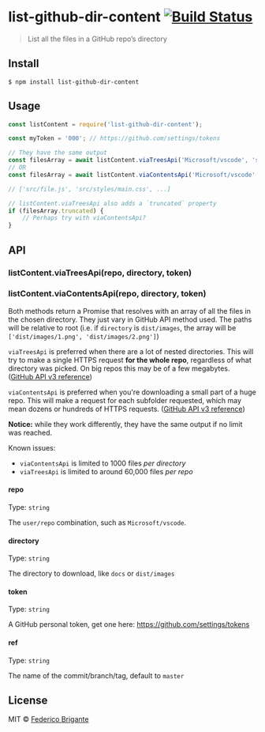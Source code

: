 # list-github-dir-content [![Build Status](https://travis-ci.org/bfred-it/list-github-dir-content.svg?branch=master)](https://travis-ci.org/bfred-it/list-github-dir-content)

> List all the files in a GitHub repo’s directory

## Install

```
$ npm install list-github-dir-content
```


## Usage

```js
const listContent = require('list-github-dir-content');

const myToken = '000'; // https://github.com/settings/tokens

// They have the same output
const filesArray = await listContent.viaTreesApi('Microsoft/vscode', 'src', myToken);
// OR
const filesArray = await listContent.viaContentsApi('Microsoft/vscode', 'src', myToken);

// ['src/file.js', 'src/styles/main.css', ...]

// listContent.viaTreesApi also adds a `truncated` property
if (filesArray.truncated) {
	// Perhaps try with viaContentsApi?
}
```


## API

### listContent.viaTreesApi(repo, directory, token)
### listContent.viaContentsApi(repo, directory, token)

Both methods return a Promise that resolves with an array of all the files in the chosen directory. They just vary in GitHub API method used. The paths will be relative to root (i.e. if `directory` is `dist/images`, the array will be `['dist/images/1.png', 'dist/images/2.png']`)

`viaTreesApi` is preferred when there are a lot of nested directories. This will try to make a single HTTPS request **for the whole repo**, regardless of what directory was picked. On big repos this may be of a few megabytes. ([GitHub API v3 reference](https://developer.github.com/v3/git/trees/#get-a-tree-recursively))

`viaContentsApi` is preferred when you're downloading a small part of a huge repo. This will make a request for each subfolder requested, which may mean dozens or hundreds of HTTPS requests. ([GitHub API v3 reference](https://developer.github.com/v3/repos/contents/#get-contents))

**Notice:** while they work differently, they have the same output if no limit was reached.

Known issues:

- `viaContentsApi` is limited to 1000 files _per directory_
- `viaTreesApi` is limited to around 60,000 files _per repo_


#### repo

Type: `string`

The `user/repo` combination, such as `Microsoft/vscode`.

#### directory

Type: `string`

The directory to download, like `docs` or `dist/images`

#### token

Type: `string`

A GitHub personal token, get one here: https://github.com/settings/tokens

#### ref

Type: `string`

The name of the commit/branch/tag, default to `master`


## License

MIT © [Federico Brigante](http://twitter.com/bfred_it)
